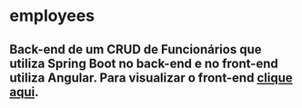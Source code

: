 # employees  
## Back-end de um CRUD de Funcionários que utiliza Spring Boot no back-end e no front-end utiliza Angular. Para visualizar o front-end [clique aqui](https://github.com/fcoiuri/employeemanagerapp).
